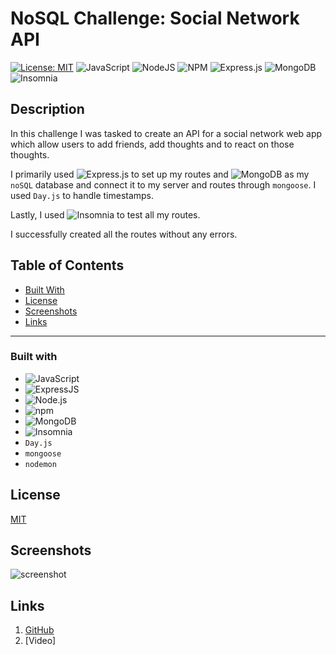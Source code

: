 # NoSQL Challenge: Social Network API

[![License: MIT](https://img.shields.io/badge/License-MIT-blue.svg)](https://opensource.org/licenses/MIT) ![JavaScript](https://img.shields.io/badge/javascript-%23323330.svg?style=for-the-badge&logo=javascript&logoColor=%23F7DF1E) ![NodeJS](https://img.shields.io/badge/node.js-6DA55F?style=for-the-badge&logo=node.js&logoColor=white) ![NPM](https://img.shields.io/badge/NPM-%23000000.svg?style=for-the-badge&logo=npm&logoColor=white) ![Express.js](https://img.shields.io/badge/express.js-%23404d59.svg?style=for-the-badge&logo=express&logoColor=%2361DAFB) ![MongoDB](https://img.shields.io/badge/MongoDB-%234ea94b.svg?style=for-the-badge&logo=mongodb&logoColor=white) ![Insomnia](https://img.shields.io/badge/Insomnia-black?style=for-the-badge&logo=insomnia&logoColor=5849BE)

## Description

In this challenge I was tasked to create an API for a social network web app which allow users to add friends, add thoughts and to react on those thoughts. 

I primarily used ![Express.js](https://img.shields.io/badge/express.js-%23404d59.svg?style=for-the-badge&logo=express&logoColor=%2361DAFB) to set up my routes and ![MongoDB](https://img.shields.io/badge/MongoDB-%234ea94b.svg?style=for-the-badge&logo=mongodb&logoColor=white) as my ```noSQL``` database and connect it to my server and routes through ```mongoose```. I used ```Day.js``` to handle timestamps.

Lastly, I used ![Insomnia](https://img.shields.io/badge/Insomnia-black?style=for-the-badge&logo=insomnia&logoColor=5849BE) to test all my routes.

I successfully created all the routes without any errors. 

## Table of Contents

* [Built With](#Built-With)
* [License](#License)
* [Screenshots](#Screenshots)
* [Links](#Links)
***

  
### Built with

- ![JavaScript](https://img.shields.io/badge/JavaScript-323330?style=for-the-badge&logo=javascript&logoColor=F7DF1E)
- ![ExpressJS](https://img.shields.io/badge/Express.js-000000?style=for-the-badge&logo=express&logoColor=white) 
- ![Node.js](https://img.shields.io/badge/Node.js-339933?style=for-the-badge&logo=nodedotjs&logoColor=white)
- ![npm](https://img.shields.io/badge/npm-CB3837?style=for-the-badge&logo=npm&logoColor=white)
- ![MongoDB](https://img.shields.io/badge/MongoDB-%234ea94b.svg?style=for-the-badge&logo=mongodb&logoColor=white) 
- ![Insomnia](https://img.shields.io/badge/Insomnia-black?style=for-the-badge&logo=insomnia&logoColor=5849BE)
- ```Day.js```
- ```mongoose```
- ```nodemon```


## License
[MIT](https://opensource.org/licenses/MIT)

## Screenshots

![screenshot](/public/Screenshot.png)


## Links

1. [GitHub](https://github.com/mlcundayag/easy-socialNetwork-noSQL)
2. [Video]


  
